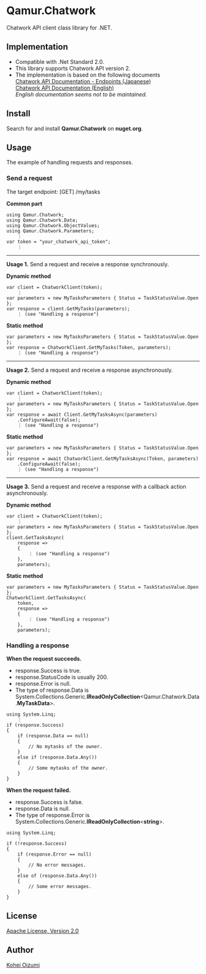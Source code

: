 # Qamur.Chatwork
Chatwork API client class library for .NET.

## Implementation
- Compatible with .Net Standard 2.0.
- This library supports Chatwork API version 2.
- The implementation is based on the following documents<br>
[Chatwork API Documentation - Endpoints (Japanese)](https://developer.chatwork.com/ja/endpoints.html)<br>
[Chatwork API Documentation (English)](https://download.chatwork.com/ChatWork_API_Documentation.pdf)<br>
_English documentation seems not to be maintained._

## Install

Search for and install **Qamur.Chatwork** on **nuget.org**.

## Usage

The example of handling requests and responses.

### Send a request

The target endpoint: [GET] /my/tasks

**Common part**
```
using Qamur.Chatwork;
using Qamur.Chatwork.Data;
using Qamur.Chatwork.ObjectValues;
using Qamur.Chatwork.Parameters;
    ⋮
var token = "your_chatwork_api_token";
    ⋮
```
---
**Usage 1.** Send a request and receive a response synchronously.

**Dynamic method**
```
var client = ChatworkClient(token);
    ⋮
var parameters = new MyTasksParameters { Status = TaskStatusValue.Open };
var response = client.GetMyTasks(parameters);
    ⋮ (see "Handling a response")
```
**Static method**
```
var parameters = new MyTasksParameters { Status = TaskStatusValue.Open };
var response = ChatworkClient.GetMyTasks(Token, parameters);
    ⋮ (see "Handling a response")
```
---
**Usage 2.** Send a request and receive a response asynchronously.

**Dynamic method**
```
var client = ChatworkClient(token);
    ⋮
var parameters = new MyTasksParameters { Status = TaskStatusValue.Open };
var response = await Client.GetMyTasksAsync(parameters)
    .ConfigureAwait(false);
    ⋮ (see "Handling a response")
```
**Static method**
```
var parameters = new MyTasksParameters { Status = TaskStatusValue.Open };
var response = await ChatworkClient.GetMyTasksAsync(Token, parameters)
    .ConfigureAwait(false);
    ⋮ (see "Handling a response")
```
---
**Usage 3.** Send a request and receive a response with a callback action asynchronously.

**Dynamic method**
```
var client = ChatworkClient(token);
    ⋮
var parameters = new MyTasksParameters { Status = TaskStatusValue.Open };
client.GetTasksAsync(
    response =>
    {
        ⋮ (see "Handling a response")
    },
    parameters);
```
**Static method**
```
var parameters = new MyTasksParameters { Status = TaskStatusValue.Open };
ChatworkClient.GetTasksAsync(
    token,
    response =>
    {
        ⋮ (see "Handling a response")
    },
    parameters);
```

### Handling a response

**When the request succeeds.**
- response.Success is true.
- response.StatusCode is usually 200.
- response.Error is null.
- The type of response.Data is System.Collections.Generic.**IReadOnlyCollection**&lt;Qamur.Chatwork.Data.**MyTaskData**&gt;.

```
using System.Linq;
    ⋮
if (response.Success)
{
    if (response.Data == null)
    {
        // No mytasks of the owner.
    }
    else if (response.Data.Any())
    {
        // Some mytasks of the owner.
    }
}
```

**When the request failed.**
- response.Success is false.
- response.Data is null.
- The type of response.Error is System.Collections.Generic.**IReadOnlyCollection**&lt;**string**&gt;.

```
using System.Linq;
    ⋮
if (!response.Success)
{
    if (response.Error == null)
    {
        // No error messages.
    }
    else of (response.Data.Any())
    {
        // Some error messages.
    }
}
```

## License
[Apache License, Version 2.0](./LICENSE)

## Author
[Kohei Oizumi](https://github.com/amur568434)
